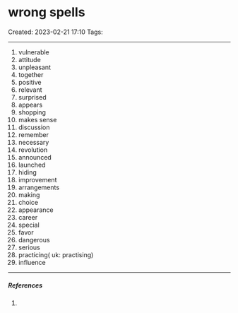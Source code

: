 # wrong spells
Created: 2023-02-21 17:10
Tags: 
____


1. vulnerable
2. attitude
3. unpleasant
4. together
5. positive
6. relevant
7. surprised
8. appears
9. shopping
10. makes sense
11. discussion
12. remember
13. necessary
14. revolution
15. announced
16. launched
17. hiding
18. improvement
19. arrangements
20. making
21. choice
22. appearance
23. career
24. special
25. favor
26. dangerous
27. serious
28.  practicing( uk: practising)
29. influence

_____
##### References
1.

